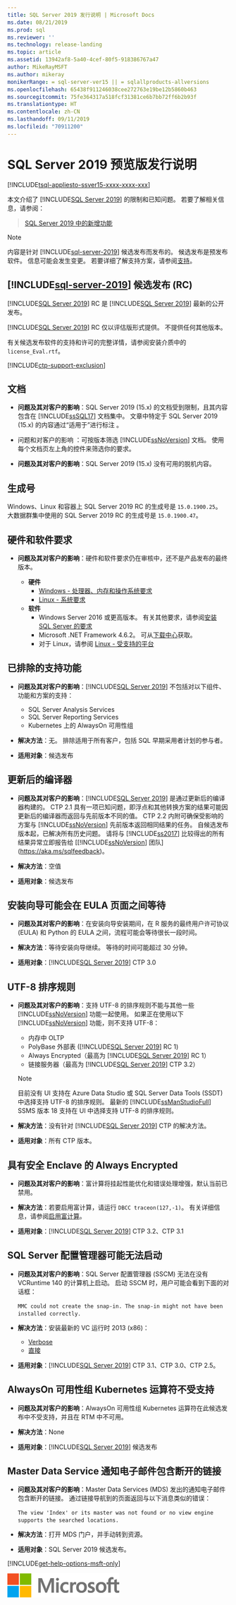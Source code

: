 ```yaml
---
title: SQL Server 2019 发行说明 | Microsoft Docs
ms.date: 08/21/2019
ms.prod: sql
ms.reviewer: ''
ms.technology: release-landing
ms.topic: article
ms.assetid: 13942af8-5a40-4cef-80f5-918386767a47
author: MikeRayMSFT
ms.author: mikeray
monikerRange: = sql-server-ver15 || = sqlallproducts-allversions
ms.openlocfilehash: 65438f911246038cee272763e19be12b5860b463
ms.sourcegitcommit: 75fe364317a518fcf31381ce6b7bb72ff6b2b93f
ms.translationtype: HT
ms.contentlocale: zh-CN
ms.lasthandoff: 09/11/2019
ms.locfileid: "70911200"
---
```

# <a name="sql-server-2019-preview-release-notes"></a>SQL Server 2019 预览版发行说明
[!INCLUDE[tsql-appliesto-ssver15-xxxx-xxxx-xxx](../includes/tsql-appliesto-ssver15-xxxx-xxxx-xxx.md)]

本文介绍了 [!INCLUDE[SQL Server 2019](../includes/sssqlv15-md.md)] 的限制和已知问题。 若要了解相关信息，请参阅：

>[SQL Server 2019 中的新增功能](../sql-server/what-s-new-in-sql-server-ver15.md)

>[!NOTE]
>内容是针对 [!INCLUDE[sql-server-2019](../includes/sssqlv15-md.md)] 候选发布而发布的。 候选发布是预发布软件。 信息可能会发生变更。 若要详细了解支持方案，请参阅[支持](#support)。

## <a name="includesql-server-2019includessssqlv15-mdmd-release-candidate-rc"></a>[!INCLUDE[sql-server-2019](../includes/sssqlv15-md.md)] 候选发布 (RC)

[!INCLUDE[SQL Server 2019](../includes/sssqlv15-md.md)] RC 是 [!INCLUDE[SQL Server 2019](../includes/sssqlv15-md.md)] 最新的公开发布。

[!INCLUDE[SQL Server 2019](../includes/sssqlv15-md.md)] RC 仅以评估版形式提供。 不提供任何其他版本。

有关候选发布软件的支持和许可的完整详情，请参阅安装介质中的 `license_Eval.rtf`。

[!INCLUDE[ctp-support-exclusion](../includes/ctp-support-exclusion.md)]

## <a name="documentation"></a>文档

- **问题及其对客户的影响**：SQL Server 2019 (15.x) 的文档受到限制，且其内容包含在 [!INCLUDE[ssSQL17](../includes/sssql17-md.md)] 文档集中。 文章中特定于 SQL Server 2019 (15.x) 的内容通过“适用于”进行标注  。

- 问题和对客户的影响  ：可按版本筛选 [!INCLUDE[ssNoVersion](../includes/ssnoversion-md.md)] 文档。 使用每个文档页左上角的控件来筛选你的要求。

- **问题及其对客户的影响**：SQL Server 2019 (15.x) 没有可用的脱机内容。

## <a name="build-number"></a>生成号

Windows、Linux 和容器上 SQL Server 2019 RC 的生成号是 `15.0.1900.25`。  大数据群集中使用的 SQL Server 2019 RC 的生成号是 `15.0.1900.47`。

## <a name="hardware-and-software-requirements"></a>硬件和软件要求

- **问题及其对客户的影响**：硬件和软件要求仍在审核中，还不是产品发布的最终版本。

  - **硬件**
    - [Windows - 处理器、内存和操作系统要求](../sql-server/install/hardware-and-software-requirements-for-installing-sql-server.md#pmosr)
    - [Linux - 系统要求](../linux/sql-server-linux-setup.md#system)
  - **软件**
    - Windows Server 2016 或更高版本。 有关其他要求，请参阅[安装 SQL Server 的要求](../sql-server/install/hardware-and-software-requirements-for-installing-sql-server.md)
    - Microsoft .NET Framework 4.6.2。 可从[下载中心](https://www.microsoft.com/download/details.aspx?id=53344)获取。
    - 对于 Linux，请参阅 [Linux - 受支持的平台](../linux/sql-server-linux-setup.md#supportedplatforms)

## <a name = "release-notes"></a>已排除的支持功能

- **问题及其对客户的影响**：[!INCLUDE[SQL Server 2019](../includes/sssqlv15-md.md)] 不包括对以下组件、功能和方案的支持：
  - SQL Server Analysis Services
  - SQL Server Reporting Services
  - Kubernetes 上的 AlwaysOn 可用性组

- **解决方法**：无。 排除适用于所有客户，包括 SQL 早期采用者计划的参与者。

- **适用对象**：候选发布

## <a name="updated-compiler"></a>更新后的编译器

- **问题及其对客户的影响**：[!INCLUDE[SQL Server 2019](../includes/sssqlv15-md.md)] 是通过更新后的编译器构建的。 CTP 2.1 具有一项已知问题，即浮点和其他转换方案的结果可能因更新后的编译器而返回与先前版本不同的值。 CTP 2.2 内附可确保受影响的方案与 [!INCLUDE[ssNoVersion](../includes/ssnoversion-md.md)] 先前版本返回相同结果的任务。 自候选发布版本起，已解决所有历史问题。 请将与 [!INCLUDE[ss2017](../includes/sssqlv14-md.md)] 比较得出的所有结果异常立即报告给 [[!INCLUDE[ssNoVersion](../includes/ssnoversion-md.md)] 团队](https://aka.ms/sqlfeedback)。

- **解决方法**：空值

- **适用对象**：候选发布

## <a name="installation-wizard-may-wait-between-eula-pages"></a>安装向导可能会在 EULA 页面之间等待

- **问题及其对客户的影响**：在安装向导安装期间，在 R 服务的最终用户许可协议 (EULA) 和 Python 的 EULA 之间，流程可能会等待很长一段时间。

- **解决方法**：等待安装向导继续。 等待的时间可能超过 30 分钟。

- **适用对象**：[!INCLUDE[SQL Server 2019](../includes/sssqlv15-md.md)] CTP 3.0

## <a name="utf-8-collations"></a>UTF-8 排序规则

- **问题及其对客户的影响**：支持 UTF-8 的排序规则不能与其他一些 [!INCLUDE[ssNoVersion](../includes/ssnoversion-md.md)] 功能一起使用。 如果正在使用以下 [!INCLUDE[ssNoVersion](../includes/ssnoversion-md.md)] 功能，则不支持 UTF-8：

  - 内存中 OLTP
  - PolyBase 外部表 ([!INCLUDE[SQL Server 2019](../includes/sssqlv15-md.md)] RC 1)
  - Always Encrypted（最高为 [!INCLUDE[SQL Server 2019](../includes/sssqlv15-md.md)] RC 1）
  - 链接服务器（最高为 [!INCLUDE[SQL Server 2019](../includes/sssqlv15-md.md)] CTP 3.2）

  > [!Note]
  > 目前没有 UI 支持在 Azure Data Studio 或 SQL Server Data Tools (SSDT) 中选择支持 UTF-8 的排序规则。 最新的 [!INCLUDE[ssManStudioFull](../includes/ssmanstudiofull-md.md)] SSMS 版本 18 支持在 UI 中选择支持 UTF-8 的排序规则。
 
- **解决方法**：没有针对 [!INCLUDE[SQL Server 2019](../includes/sssqlv15-md.md)] CTP 的解决方法。


- **适用对象**：所有 CTP 版本。

## <a name="always-encrypted-with-secure-enclaves"></a>具有安全 Enclave 的 Always Encrypted

- **问题及其对客户的影响**：富计算将挂起性能优化和错误处理增强，默认当前已禁用。

- **解决方法**：若要启用富计算，请运行 `DBCC traceon(127,-1)`。 有关详细信息，请参阅[启用富计算](../relational-databases/security/encryption/configure-always-encrypted-enclaves.md#configure-a-secure-enclave)。

- **适用对象**：[!INCLUDE[SQL Server 2019](../includes/sssqlv15-md.md)] CTP 3.2、CTP 3.1

## <a name="sql-server-configuration-manager-may-not-start"></a>SQL Server 配置管理器可能无法启动

- **问题及其对客户的影响**：SQL Server 配置管理器 (SSCM) 无法在没有 VCRuntime 140 的计算机上启动。 启动 SSCM 时，用户可能会看到下面的对话框： 


  `MMC could not create the snap-in. The snap-in might not have been installed correctly.`

- **解决方法**：安装最新的 VC 运行时 2013 (x86)：

  - [Verbose](https://support.microsoft.com/help/2977003/the-latest-supported-visual-c-downloads)
  - [直接](https://support.microsoft.com/en-us/help/4032938/update-for-visual-c-2013-redistributable-package)

- **适用对象**：[!INCLUDE[SQL Server 2019](../includes/sssqlv15-md.md)] CTP 3.1、CTP 3.0、CTP 2.5。

## <a name="always-on-availability-group-kubernetes-operator-not-supported"></a>AlwaysOn 可用性组 Kubernetes 运算符不受支持

- **问题及其对客户的影响**：AlwaysOn 可用性组 Kubernetes 运算符在此候选发布中不受支持，并且在 RTM 中不可用。 

- **解决方法**：None

- **适用对象**：[!INCLUDE[SQL Server 2019](../includes/sssqlv15-md.md)] 候选发布

## <a name="master-data-service-notification-email-contains-broken-link"></a>Master Data Service 通知电子邮件包含断开的链接

- **问题及其对客户的影响**：Master Data Services (MDS) 发出的通知电子邮件包含断开的链接。 通过链接导航到的页面返回与以下消息类似的错误：

   `The view 'Index' or its master was not found or no view engine supports the searched locations.`

- **解决方法**：打开 MDS 门户，并手动转到资源。

- **适用对象**：SQL Server 2019 候选发布。

[!INCLUDE[get-help-options-msft-only](../includes/paragraph-content/get-help-options.md)]

![MS_Logo_X-Small](../sql-server/media/ms-logo-x-small.png)
